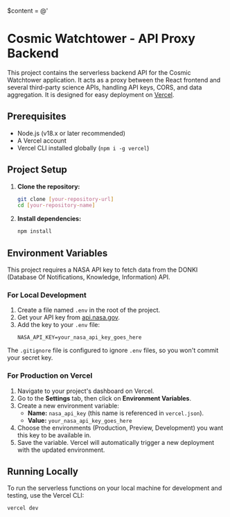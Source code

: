 $content = @'
# Cosmic Watchtower - API Proxy Backend

This project contains the serverless backend API for the Cosmic Watchtower application. It acts as a proxy between the React frontend and several third-party science APIs, handling API keys, CORS, and data aggregation. It is designed for easy deployment on [Vercel](https://vercel.com).

## Prerequisites

- Node.js (v18.x or later recommended)
- A Vercel account
- Vercel CLI installed globally (`npm i -g vercel`)

## Project Setup

1.  **Clone the repository:**
    ```bash
    git clone [your-repository-url]
    cd [your-repository-name]
    ```

2.  **Install dependencies:**
    ```bash
    npm install
    ```

## Environment Variables

This project requires a NASA API key to fetch data from the DONKI (Database Of Notifications, Knowledge, Information) API.

### For Local Development

1.  Create a file named `.env` in the root of the project.
2.  Get your API key from [api.nasa.gov](https://api.nasa.gov/).
3.  Add the key to your `.env` file:
    ```
    NASA_API_KEY=your_nasa_api_key_goes_here
    ```
The `.gitignore` file is configured to ignore `.env` files, so you won't commit your secret key.

### For Production on Vercel

1.  Navigate to your project's dashboard on Vercel.
2.  Go to the **Settings** tab, then click on **Environment Variables**.
3.  Create a new environment variable:
    -   **Name:** `nasa_api_key` (this name is referenced in `vercel.json`).
    -   **Value:** `your_nasa_api_key_goes_here`
4.  Choose the environments (Production, Preview, Development) you want this key to be available in.
5.  Save the variable. Vercel will automatically trigger a new deployment with the updated environment.

## Running Locally

To run the serverless functions on your local machine for development and testing, use the Vercel CLI:

```bash
vercel dev